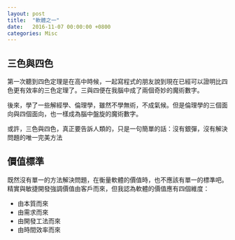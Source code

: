 ```yaml
---
layout: post
title:  "軟體之一"
date:   2016-11-07 00:00:00 +0800
categories: Misc
---
```


## 三色與四色

第一次聽到四色定理是在高中時候，一起寫程式的朋友說到現在已經可以證明比四色更有效率的三色定理了。三與四便在我腦中成了兩個奇妙的魔術數字。

後來，學了一些解經學、倫理學，雖然不學無術，不成氣候。但是倫理學的三個面向與四個面向，也一樣成為腦中盤旋的魔術數字。

或許，三色與四色，真正要告訴人類的，只是一句簡單的話：沒有銀彈，沒有解決問題的唯一完美方法

## 價值標準

既然沒有單一的方法解決問題，在衡量軟體的價值時，也不應該有單一的標準吧。精實與敏捷開發強調價值由客戶而來，但我認為軟體的價值應有四個維度：

* 由本質而來
* 由需求而來
* 由開發工法而來
* 由時間效率而來